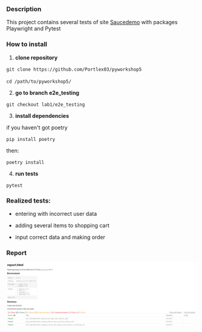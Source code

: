 ### Description
This project contains several tests of site [Saucedemo](https://www.saucedemo.com) with packages Playwright and Pytest

### How to install

1. **clone repository**
```
git clone https://github.com/Portlex03/pyworkshop5

cd /path/to/pyworkshop5/
```
2. **go to branch e2e_testing**
```
git checkout lab1/e2e_testing
```
3. **install dependencies**

if you haven't got poetry
```
pip install poetry
```
then:
```
poetry install
```
4. **run tests**
```
pytest
```

### Realized tests:

- entering with incorrect user data

- adding several items to shopping cart

- input correct data and making order

### Report
![alt text](img/report.png)
